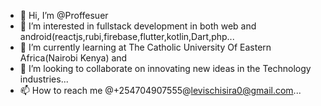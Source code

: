 - 👋 Hi, I’m @Proffesuer
- 👀 I’m interested in fullstack development in both web and android(reactjs,rubi,firebase,flutter,kotlin,Dart,php...
- 🌱 I’m currently learning at The Catholic University Of Eastern Africa(Nairobi Kenya) and
- 💞️ I’m looking to collaborate on innovating new ideas in the Technology industries...
- 📫 How to reach me @+254704907555@levischisira0@gmail.com...

<!---
Proffesuer/Proffesuer is a ✨ special ✨ repository because its `README.md` (this file) appears on your GitHub profile.
You can click the Preview link to take a look at your changes.
--->

